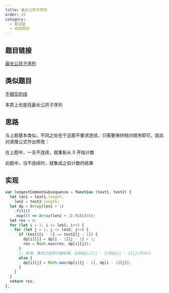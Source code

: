 ```yaml
---
title: 最长公共子序列
order: 23
category:
  - 算法题
  - 动态规划
---
```


## 题目链接

[最长公共子序列](https://leetcode.cn/problems/longest-common-subsequence/)

## 类似题目

[不相交的线](https://www.programmercarl.com/1035.%E4%B8%8D%E7%9B%B8%E4%BA%A4%E7%9A%84%E7%BA%BF.html)

本质上也是找最长公共子序列

## 思路

与上题基本类似，不同之处在于这题不要求连续，只需要保持相对顺序即可，因此对递推公式作出修改：

在上题中，一旦不连续，就重新从 0 开始计数

此题中，当不连续时，就集成之前计数的结果

## 实现

```js
var longestCommonSubsequence = function (text1, text2) {
  let len1 = text1.length,
    len2 = text2.length;
  let dp = Array(len1 + 1)
    .fill()
    .map(() => Array(len2 + 1).fill(0));
  let res = 0;
  for (let i = 1; i <= len1; i++) {
    for (let j = 1; j <= len2; j++) {
      if (text1[i - 1] == text2[j - 1]) {
        dp[i][j] = dp[i - 1][j - 1] + 1;
        res = Math.max(res, dp[i][j]);
      }
      // 新增，集成之前的计数结果，比较dp[i][j - 1]和dp[i - 1][j]的大小
      else {
        dp[i][j] = Math.max(dp[i][j - 1], dp[i - 1][j]);
      }
    }
  }
  return res;
};
```
